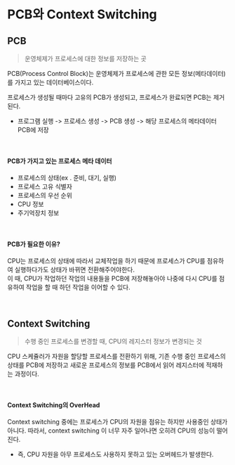 # PCB와 Context Switching

## PCB
> 운영체제가 프로세스에 대한 정보를 저장하는 곳

PCB(Process Control Block)는 운영체제가 프로세스에 관한 모든 정보(메타데이터)를 가지고 있는 데이터베이스이다.

프로세스가 생성될 때마다 고유의 PCB가 생성되고, 프로세스가 완료되면 PCB는 제거된다.
+ 프로그램 실행 -> 프로세스 생성 -> PCB 생성 -> 해당 프로세스의 메타데이터 PCB에 저장

<br>

#### PCB가 가지고 있는 프로세스 메타 데이터
- 프로세스의 상태(ex . 준비, 대기, 실행)
- 프로세스 고유 식별자
- 프로세스의 우선 순위
- CPU 정보
- 주기억장치 정보

<br>

#### PCB가 필요한 이유?

CPU는 프로세스의 상태에 따라서 교체작업을 하기 때문에 프로세스가 CPU를 점유하여 실행하다가도 상태가 바뀌면 전환해주어야한다. 
<br>
이 때, CPU가 작업하던 작업의 내용들을 PCB에 저장해놓아야 나중에 다시 CPU를 점유하여 작업을 할 때 하던 작업을 이어할 수 있다.

<br>

## Context Switching
> 수행 중인 프로세스를 변경할 때, CPU의 레지스터 정보가 변경되는 것

CPU 스케쥴러가 자원을 할당할 프로세스를 전환하기 위해, 기존 수행 중인 프로세스의 상태를 PCB에 저장하고 새로운 프로세스의 정보를 PCB에서 읽어 레지스터에 적재하는 과정이다.

<br>

#### Context Switching의 OverHead

Context switching 중에는 프로세스가 CPU의 자원을 점유는 하지만 사용중인 상태가 아니다. 따라서, context switching 이 너무 자주 일어나면 오히려 CPU의 성능이 떨어진다.
+ 즉, CPU 자원을 아무 프로세스도 사용하지 못하고 있는 오버헤드가 발생한다.

